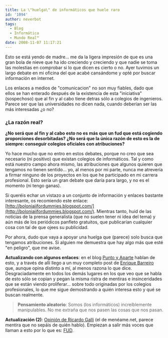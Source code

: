 ```yaml
---
title: La \"huelga\" de informáticos que huele raro
id: '1094'
author: neverbot
tags:
  - Blog
  - Informática
  - Mundo Real™
date: 2008-11-07 11:17:21
---
```


Esto se está yendo de madre... me da la ligera impresión de que es una gran bola de nieve que ha ido creciendo y creciendo y que nadie se toma las molestias en comprobar si lo que dicen es cierto o no. Ayer tuvimos un largo debate en mi oficina del que acabé cansándome y opté por buscar información en internet.

Los enlaces a medios de "comunicacion" no son muy fiables, dado que ellos se han enterado después de la existencia de esta "iniciativa" (sospechoso) que al fin y al cabo tiene detras sólo a colegios de ingenieros. Parece ser que las universidades no dicen nada, cuando deberían ser las más interesadas ¿o no?

### ¿La razón real?

**¿No será que al fin y al cabo esto no es más que un fud que está cogiendo proporciones desorbitadas? ¿No será que la única razón de esto es la de siempre: conseguir colegios oficiales con atribuciones?**

Yo hace mucho que no entro en estos debates, porque no creo que sea necesario (ni positivo) que existan colegios de informáticos. Tal y como está nuestro campo ahora mismo, las atribuciones que algunos quieren que tengamos no tienen sentido... yo, al menos por mi parte, nunca me atrevería a firmar ninguno de los proyectos en los que he participado en mi carrera profesional. Esto sería un gran debate que daría para largo, y no es el momento (ni tengo ganas).

Si queréis echar un vistazo a un conjunto de información y enlaces bastante interesante, os recomiendo este enlace: [http://boloniaiifordummies.blogspot.com/](http://boloniaiifordummies.blogspot.com/). Mientras tanto, huid de las noticias de la prensa generalista (que no suelen tener ni idea del tema) y aún más de los periódicos panfleto gratuitos, que publicarían cualquier cosa con tal de que ojees su publicidad.

Por ahora, dudo que vaya a apoyar una huelga que (parece) solo busca que tengamos atribuciones. Si alguien me demuestra que hay algo más que esté "en peligro", que me avise.

**Actualizando con algunos enlaces**: en el blog [Punto y Aparte](http://weblog.topopardo.com/?p=1718) hablan de esto, y a través de allí llego a un muy completo post de [Enrique Barreiro](http://enriquebarreiro.blogspot.com/2008/11/qu-pasa-con-la-ingeniera-informtica.html) que, aunque opina distinto a mí, al menos razona lo que dice. Desgraciadamente en todos los demás lugares en los que veo que se habla de esto sólo se copian y pegan la misma ristra de mentiras e insinceridades que se están viendo proliferar... sobre todo originadas por los colegios profesionales, lo que me sigue demostrando a quién interesa esto y qué se buscan realmente.

> **Pensamiento aleatorio**: Somos (los informáticos) increíblemente manipulables. No me extraña que nos pasen las cosas que nos pasan.

**Actualización (2)**: [Opinión de Ricardo Galli](http://gallir.wordpress.com/2008/11/10/la-regulacion-no-sera-efectiva-para-atacar-los-problemas-de-calidad-y-fiabilidad-del-software/) (el de menéame.net, parece mentira que no sepáis de quién hablo). Empiezan a salir más voces que llaman a esto por lo que es: [FUD](http://en.wikipedia.org/wiki/Fear,_uncertainty_and_doubt).